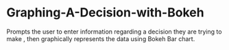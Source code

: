# Graphing-A-Decision-with-Bokeh
Prompts the user to enter information regarding a decision they are trying to make , then graphically represents the data using Bokeh Bar chart. 
